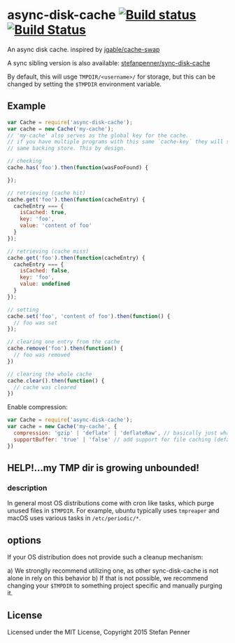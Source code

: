 # async-disk-cache [![Build status](https://ci.appveyor.com/api/projects/status/lfliompah66m611x?svg=true)](https://ci.appveyor.com/project/embercli/async-disk-cache) [![Build Status](https://travis-ci.org/stefanpenner/async-disk-cache.svg)](https://travis-ci.org/stefanpenner/async-disk-cache) 

An async disk cache. inspired by [jgable/cache-swap](https://github.com/jgable/cache-swap)

A sync sibling version is also available: [stefanpenner/sync-disk-cache](https://github.com/stefanpenner/sync-disk-cache/)

By default, this will usge `TMPDIR/<username>/` for storage, but this can be changed by setting the `$TMPDIR` environment variable.

## Example

```js
var Cache = require('async-disk-cache');
var cache = new Cache('my-cache');
// 'my-cache' also serves as the global key for the cache.
// if you have multiple programs with this same `cache-key` they will share the
// same backing store. This by design.

// checking
cache.has('foo').then(function(wasFooFound) {

});

// retrieving (cache hit)
cache.get('foo').then(function(cacheEntry) {
  cacheEntry === {
    isCached: true,
    key: 'foo',
    value: 'content of foo'
  }
});

// retrieving (cache miss)
cache.get('foo').then(function(cacheEntry) {
  cacheEntry === {
    isCached: false,
    key: 'foo',
    value: undefined
  }
});

// setting
cache.set('foo', 'content of foo').then(function() {
  // foo was set
});

// clearing one entry from the cache
cache.remove('foo').then(function() {
  // foo was removed
})

// clearing the whole cache
cache.clear().then(function() {
  // cache was cleared
})
```

Enable compression:

```js
var Cache = require('async-disk-cache');
var cache = new Cache('my-cache', {
  compression: 'gzip' | 'deflate' | 'deflateRaw', // basically just what nodes zlib's ships with
  supportBuffer: 'true' | 'false' // add support for file caching (default `false`)
})
```

## HELP!...my TMP dir is growing unbounded!

### description
In general most OS distributions come with cron like tasks, which purge unused files in `$TMPDIR`. For example, ubuntu typically uses `tmpreaper` and macOS uses various tasks in `/etc/periodic/*`.

## options

If your OS distribution does not provide such a cleanup mechanism:

a) We stronglly recommend utilizing one, as other sync-disk-cache is not alone in rely on this behavior
b) If that is not possible, we recommend changing your `$TMPDIR` to something project specific and manually purging it.

## License

Licensed under the MIT License, Copyright 2015 Stefan Penner
